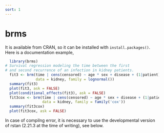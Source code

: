 ```yaml
---
sort: 1
---
```


# brms

It is available from CRAN, so it can be installed with `install.packages()`. Here is a documentation example,

```r
  library(brms)
# Survival regression modeling the time between the first
# and second recurrence of an infection in kidney patients.
  fit3 <- brm(time | cens(censored) ~ age * sex + disease + (1|patient),
              data = kidney, family = lognormal())
  summary(fit3)
  plot(fit3, ask = FALSE)
  plot(conditional_effects(fit3), ask = FALSE)
  fit3cox <- brm(time | cens(censored) ~ age * sex + disease + (1|patient),
                 data = kidney, family = family('cox'))
  summary(fit3cox)
  plot(fit3cox, ask = FALSE)
```

In case of compilng error, it is necessary to use the developmental version of rstan (2.21.3 at the time of writing), see below.
